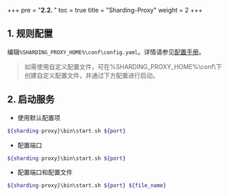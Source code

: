 +++
pre = "<b>2.2. </b>"
toc = true
title = "Sharding-Proxy"
weight = 2
+++

## 1. 规则配置

编辑`%SHARDING_PROXY_HOME%\conf\config.yaml`。详情请参见[配置手册](/cn/manual/sharding-proxy/configuration/)。
 
> 如需使用自定义配置文件，可在%SHARDING_PROXY_HOME%\conf\下创建自定义配置文件，并通过下方配置进行启动。

## 2. 启动服务

* 使用默认配置项

```sh
${sharding-proxy}\bin\start.sh ${port}
```

* 配置端口

```sh
${sharding-proxy}\bin\start.sh ${port}
```

* 配置端口和配置文件

```sh
${sharding-proxy}\bin\start.sh ${port} ${file_name}
```